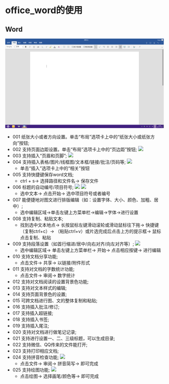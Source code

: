 # office_word的使用

## Word
![](../pic/soft/word.png)

   - 001 纸张大小或者方向设置。单击“布局”选项卡上中的“纸张大小或纸张方向”按钮;
   - 002 支持页面边距设置。单击“布局”选项卡上中的“页边距”按钮;
      ![](../pic/soft/%E9%A1%B5%E9%9D%A2%E5%B8%83%E5%B1%80.png)
   - 003 支持插入“页眉和页脚”;
      ![](../pic/soft/%E9%A1%B5%E7%9C%89%E5%92%8C%E9%A1%B5%E8%84%9A.png)
   - 004 支持插入表格/图片/线框图/文本框/链接/批注/页码等;
      ![](../pic/soft/%E6%8F%92%E5%85%A5.png)
      - 单击“插入”选项卡上中的“相关”按钮
   - 005 支持快捷键保存word文档;
      - ctrl + s-> 选择路径和文件名-> 保存文件
   - 006 标题的自动编号/项目符号;
      ![](../pic/soft/%E8%87%AA%E5%8A%A8%E7%BC%96%E5%8F%B7.png)
      ![](../pic/soft/%E9%A1%B9%E7%9B%AE%E7%AC%A6%E5%8F%B7.png)
      - 选中文本-> 点击开始-> 选中项目符号或者编号
   - 007 能便捷地对图文进行排版编辑（如：设置字体、大小、颜色、加粗、居中）;
      - 选中编辑区域->单击左键上方菜单栏->编辑->字体->进行设置
   - 008 支持复制、粘贴文本;
      - 找到选中文本地点-> 长按鼠标左键滑动滚轮或滑动鼠标往下拖-> 快捷键（复制ctrl+c）-> （粘贴ctrl+v）或片选完成后点击上方的提示框-> 鼠标点击复制、粘贴
   - 009 支持段落设置（如首行缩进/居中/向右对齐/向左对齐等）;
      ![](../pic/soft/9%E6%AE%B5%E8%90%BD%E8%AE%BE%E7%BD%AE.png)
      - 选中编辑区域-> 单击左键上方菜单栏-> 开始-> 点击相应按键-> 进行编辑
   - 010 支持文档分享功能;
      - 点击文件-> 共享-> 以链接/附件形式
   - 011 支持对文档的字数统计功能;
      - 点击文件-> 审阅-> 数字统计
   - 012 支持对文档阅读的设置背景色功能;
   - 013 支持对文本样式的编辑;
   - 014 支持页面背景色的设置;
   - 015 可跨文档进行图、文的整体复制和粘贴;
   - 016 支持插入批注/修订;
   - 017 支持插入超链接;
   - 018 支持插入书签;
   - 019 支持插入尾注;
   - 020 支持对文档进行做笔记记录;
   - 021 支持进行设置一、二、三级标题，可以生成目录;
   - 022 支持微信、QQ传来的文件能打开;
   - 023 支持打印相应文档;
   - 024 支持拼音检查功能;
      ![](../pic/soft/%E6%8B%BC%E9%9F%B3%E7%AE%80%E5%86%99.png)
      - 点击文件-> 审阅-> 拼音简写-> 即可完成
   - 025 支持绘图功能;
      ![](../pic/soft/%E7%BB%98%E5%9B%BE.png)
      - 点击绘图-> 选择画笔/颜色等-> 即可完成
